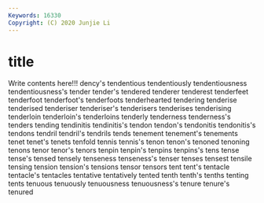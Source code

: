 ```yaml
---
Keywords: 16330
Copyright: (C) 2020 Junjie Li
---
```


# title

Write contents here!!!
dency's 
tendentious 
tendentiously
tendentiousness 
tendentiousness's 
tender 
tender's 
tendered 
tenderer 
tenderest 
tenderfeet 
tenderfoot 
tenderfoot's
tenderfoots 
tenderhearted 
tendering 
tenderise 
tenderised 
tenderiser 
tenderiser's 
tenderisers 
tenderises 
tenderising
tenderloin 
tenderloin's 
tenderloins 
tenderly 
tenderness 
tenderness's 
tenders 
tending 
tendinitis 
tendinitis's
tendon 
tendon's 
tendonitis 
tendonitis's 
tendons 
tendril 
tendril's 
tendrils 
tends 
tenement
tenement's 
tenements 
tenet 
tenet's 
tenets 
tenfold 
tennis 
tennis's 
tenon 
tenon's
tenoned 
tenoning 
tenons 
tenor 
tenor's 
tenors 
tenpin 
tenpin's 
tenpins 
tenpins's
tens 
tense 
tense's 
tensed 
tensely 
tenseness 
tenseness's 
tenser 
tenses 
tensest
tensile 
tensing 
tension 
tension's 
tensions 
tensor 
tensors 
tent 
tent's 
tentacle
tentacle's 
tentacles 
tentative 
tentatively 
tented 
tenth 
tenth's 
tenths 
tenting 
tents
tenuous 
tenuously 
tenuousness 
tenuousness's 
tenure 
tenure's 
tenured 

